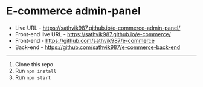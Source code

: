 # E-commerce admin-panel

- Live URL - https://sathvik987.github.io/e-commerce-admin-panel/
- Front-end live URL - https://sathvik987.github.io/e-commerce/
- Front-end - https://github.com/sathvik987/e-commerce
- Back-end - https://github.com/sathvik987/e-commerce-back-end

---------------------------------------------------------------------------------------
1. Clone this repo
2. Run `npm install`
3. Run `npm start`
